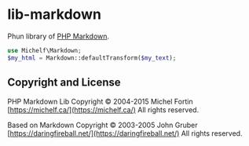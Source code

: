 # lib-markdown

Phun library of [PHP Markdown](https://michelf.ca/projects/php-markdown/).

```php
use Michelf\Markdown;
$my_html = Markdown::defaultTransform($my_text);
```

## Copyright and License

PHP Markdown Lib Copyright © 2004-2015 Michel Fortin [https://michelf.ca/](https://michelf.ca/)
All rights reserved.

Based on Markdown
Copyright © 2003-2005 John Gruber [https://daringfireball.net/](https://daringfireball.net/)
All rights reserved.